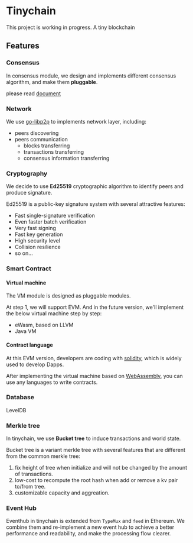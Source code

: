 # Tinychain
This project is working in progress. A tiny blockchain

## Features
### Consensus
In consensus module, we design and implements different consensus algorithm, and make them **pluggable**.
 
please read [document](docs/consensus.md)

### Network
We use [go-libp2p](https://github.com/libp2p/go-libp2p) to implements network layer, including:

- peers discovering
- peers communication
    - blocks transferring
    - transactions transferring
    - consensus information transferring 

### Cryptography
We decide to use **Ed25519** cryptographic algorithm to identify peers and produce signature.

Ed25519 is a public-key signature system with several attractive features:

- Fast single-signature verification
- Even faster batch verification
- Very fast signing
- Fast key generation
- High security level
- Collision resilience
- so on...

### Smart Contract
#### Virtual machine
The VM module is designed as pluggable modules.

At step 1, we will support EVM. And in the future version, we'll implement the below virtual machine step by step:

- eWasm, based on LLVM
- Java VM

#### Contract language
At this EVM version, developers are coding with [solidity](https://solidity.readthedocs.io/), which is widely used to develop Dapps.

After implementing the virtual machine based on [WebAssembly](https://webassembly.org/), you can use any languages to write contracts.

### Database
LevelDB

### Merkle tree
In tinychain, we use **Bucket tree** to induce transactions and world state.

Bucket tree is a variant merkle tree with several features that are different from the common merkle tree:

1. fix height of tree when initialize and will not be changed by the amount of transactions.
2. low-cost to recompute the root hash when add or remove a kv pair to/from tree.
3. customizable capacity and aggreation.

### Event Hub
Eventhub in tinychain is extended from `TypeMux` and `feed` in Ethereum. We combine them and re-implement a new event hub to achieve a better performance and readability, and make the processing flow clearer.